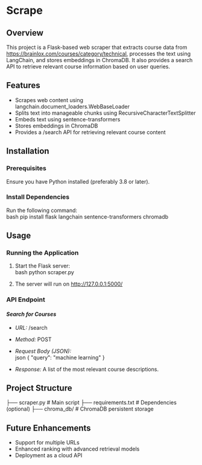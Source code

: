 # Scrape
## Overview  
This project is a Flask-based web scraper that extracts course data from https://brainlox.com/courses/category/technical, processes the text using LangChain, and stores embeddings in ChromaDB. It also provides a search API to retrieve relevant course information based on user queries.  

## Features  
- Scrapes web content using langchain.document_loaders.WebBaseLoader  
- Splits text into manageable chunks using RecursiveCharacterTextSplitter  
- Embeds text using sentence-transformers  
- Stores embeddings in ChromaDB  
- Provides a /search API for retrieving relevant course content  

## Installation  

### Prerequisites  
Ensure you have Python installed (preferably 3.8 or later).  

### Install Dependencies  
Run the following command:  
bash
pip install flask langchain sentence-transformers chromadb

## Usage  

### Running the Application  
1. Start the Flask server:  
   bash
   python scraper.py
   
2. The server will run on http://127.0.0.1:5000/  

### API Endpoint  

#### *Search for Courses*  
- *URL:* /search  
- *Method:* POST  
- *Request Body (JSON):*  
  json
  {
    "query": "machine learning"
  }
  
- *Response:* A list of the most relevant course descriptions.  

## Project Structure  

├── scraper.py  # Main script
├── requirements.txt  # Dependencies (optional)
├── chroma_db/  # ChromaDB persistent storage


## Future Enhancements  
- Support for multiple URLs  
- Enhanced ranking with advanced retrieval models  
- Deployment as a cloud API
